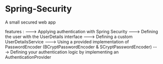 # Spring-Security
A small secured web app 

features : 
---> Applying authentication with Spring Security
---> Defining the user with the UserDetails interface
---> Defining a custom UserDetailsService
---> Using a provided implementation of PasswordEncoder (BCryptPasswordEncoder & SCryptPasswordEncoder)
---> Defining your authentication logic by implementing an AuthenticationProvider
